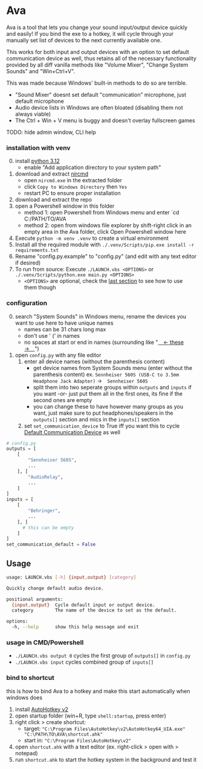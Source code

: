 # Ava
Ava is a tool that lets you change your sound input/output device quickly and easily!
If you bind the exe to a hotkey, it will cycle through your manually set list of devices to the next currently available one.

This works for both input and output devices with an option to set default communication device as well, thus retains all of the necessary functionality provided by all diff vanilla methods like "Volume Mixer", "Change System Sounds" and "Win+Ctrl+V".

This was made because Windows' built-in methods to do so are terrible.
- "Sound Mixer" doesnt set default "communication" microphone, just default microphone
- Audio device lists in Windows are often bloated (disabling them not always viable)
- The Ctrl + Win + V menu is buggy and doesn't overlay fullscreen games


TODO: hide admin window, CLI help

### installation with venv
0. install [python 3.12](https://www.python.org/downloads/)
    - enable "Add application directory to your system path"
1. download and extract [nircmd](https://www.nirsoft.net/utils/nircmd-x64.zip)
    - open `nircmd.exe` in the extracted folder
    - click `Copy to Windows Directory` then `Yes`
    - restart PC to ensure proper installation
2. download and extract the repo
3. open a Powershell window in this folder
    - method 1: open Powershell from Windows menu and enter `cd C:/PATH/TO/AVA
    - method 2: open from windows file explorer by shift-right click in an empty area in the Ava folder, click Open Powershell window here
4. Execute `python -m venv .venv` to create a virtual environment
5. Install all the required module with `./.venv/Scripts/pip.exe install -r requirements.txt`
6. Rename "config.py.example" to "config.py" (and edit with any text editor if desired)
7. To run from source: Execute `./LAUNCH.vbs <OPTIONS>` or `./.venv/Scripts/python.exe main.py <OPTIONS>`
    - `<OPTIONS>` are optional, check the [last section]() to see how to use them though

### configuration

0. search "System Sounds" in Windows menu, rename the devices you want to use here to have unique names
    - names can be 31 chars long max
    - don't use ' (' in names
    - no spaces at start or end in names (surrounding like "<u> ← these → </u>")
1. open `config.py` with any file editor
    1. enter all device names (without the parenthesis content)
        - get device names from System Sounds menu (enter without the parenthesis content)
        ex. `Sennheiser 560S (USB-C to 3.5mm Headphone Jack Adapter)` → `Sennheiser 560S`
        - split them into two seperate groups within `outputs` and `inputs` if you want
         -or- just put them all in the first ones, its fine if the second ones are empty
        - you can change these to have however many groups as you want, just make sure to put headphones/speakers in the `outputs[]` section and mics in the `inputs[]` section
    4. set `set_communication_device` to True iff you want this to cycle [Default Communication Device](https://superuser.com/questions/140978/whats-the-differnce-between-set-as-default-device-and-set-as-default-communi) as well
```python
# config.py
outputs = [
    [
        "Sennheiser 560S",
        ...
    ], [
        "AudioRelay",
        ...
    ]
]
inputs = [
    [
        "Behringer",
        ...
    ], [
      # this can be empty
    ]
]
set_communication_default = False
```



## Usage

```bash
usage: LAUNCH.vbs [-h] {input,output} [category]

Quickly change default audio device.

positional arguments:
  {input,output}  Cycle default input or output device.
  category        The name of the device to set as the default.

options:
  -h, --help      show this help message and exit
```
### usage in CMD/Powershell 
- `./LAUNCH.vbs output 0` cycles the first group of `outputs[]` in `config.py`
- `./LAUNCH.vbs input` cycles combined group of `inputs[]`

### bind to shortcut
this is how to bind Ava to a hotkey and make this start automatically when windows does

1. install [AutoHotkey v2](https://www.autohotkey.com/download/ahk-v2.exe)
2. open startup folder (win+R, type `shell:startup`, press enter)
3. right click > create shortcut:
    - target: `"C:\Program Files\AutoHotkey\v2\AutoHotkey64_UIA.exe" "C:\PATH\TO\AVA\shortcut.ahk"`
    - start in: `"C:\Program Files\AutoHotkey\v2"`
4. open `shortcut.ahk` with a text editor (ex. right-click > open with > notepad)
5. run `shortcut.ahk` to start the hotkey system in the background and test it